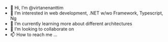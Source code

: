 - 👋 Hi, I’m @virtanenanttim
- 👀 I’m interested in web development, .NET w/wo Framework, Typescript, Ng
- 🌱 I’m currently learning more about different architectures
- 💞️ I’m looking to collaborate on 
- 📫 How to reach me ...

<!---
virtanenanttim/virtanenanttim is a ✨ special ✨ repository because its `README.md` (this file) appears on your GitHub profile.
You can click the Preview link to take a look at your changes.
--->
